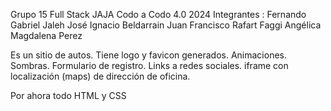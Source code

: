 Grupo 15 Full Stack JAJA Codo a Codo 4.0 2024
Integrantes : 
           Fernando Gabriel Jaleh
           José Ignacio Beldarrain
           Juan Francisco Rafart Faggi
           Angélica Magdalena Perez

Es un sitio de autos. 
Tiene logo y favicon generados. 
Animaciones.
Sombras.
Formulario de registro.
Links a redes sociales.
iframe con localización (maps) de dirección de oficina.

Por ahora todo HTML y CSS
